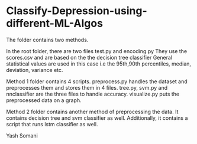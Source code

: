 # Classify-Depression-using-different-ML-Algos

The folder contains two methods.

In the root folder, there are two files test.py and encoding.py
They use the scores.csv and are based on the the decision tree classifier 
General statistical values are used in this case i.e the 95th,90th percentiles,
median, deviation, variance etc.


Method 1 folder contains 4 scripts.
preprocess.py handles the dataset and preprocesses them and stores them in 4 files.
tree.py, svm.py and nnclassifier are the three files to handle accuracy.
visualize.py puts the preprocessed data on a graph.


Method 2 folder contains another method of preprocessing the data.
It contains decision tree and svm classifier as well. Additionally, it contains a 
script that runs lstm classifier as well.


Yash Somani
